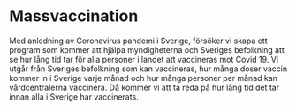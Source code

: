 # Massvaccination
Med anledning av Coronavirus pandemi i Sverige, försöker vi skapa ett program som kommer att hjälpa myndigheterna och Sveriges befolkning att se hur lång tid tar för alla personer i landet att vaccineras mot Covid 19. 
Vi utgår från Sveriges befolkning som kan vaccineras, hur många doser vaccin kommer in i Sverige varje månad och hur många personer per månad kan vårdcentralerna vaccinera. Då kommer vi att ta reda på hur lång tid det tar innan alla i Sverige har vaccinerats.
